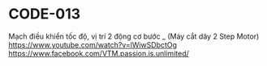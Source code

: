 # CODE-013
Mạch điều khiển tốc độ, vị trí 2 động cơ bước _ (Máy cắt dây 2 Step Motor)
https://www.youtube.com/watch?v=lWiwSDbctOg
https://www.facebook.com/VTM.passion.is.unlimited/
